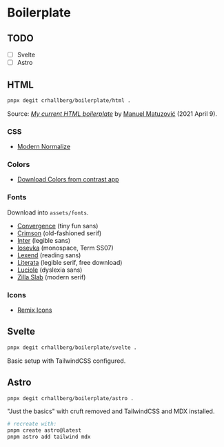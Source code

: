 # Boilerplate

## TODO

- [ ] Svelte
- [ ] Astro

## HTML

```bash
pnpx degit crhallberg/boilerplate/html .
```

Source: _[My current HTML boilerplate](https://www.matuzo.at/blog/html-boilerplate/)_ by [Manuel Matuzović](https://twitter.com/mmatuzo) (2021 April 9).

### CSS

- [Modern Normalize](https://cdn.jsdelivr.net/npm/modern-normalize/modern-normalize.css)

### Colors

- [Download Colors from contrast app](https://crhallberg.com/colors)

### Fonts

Download into `assets/fonts`.

- [Convergence](https://github.com/google/fonts/blob/main/ofl/convergence/Convergence-Regular.ttf) (tiny fun sans)
- [Crimson](https://github.com/Fonthausen/CrimsonPro/tree/master/fonts) (old-fashioned serif)
- [Inter](https://github.com/rsms/inter/releases/latest) (legible sans)
- [Iosevka](https://github.com/be5invis/Iosevka/releases) (monospace, Term SS07)
- [Lexend](https://github.com/ThomasJockin/readexpro/tree/master/fonts) (reading sans)
- [Literata](https://www.type-together.com/literata-font) (legible serif, free download)
- [Luciole](https://www.luciole-vision.com/luciole-en.html#download) (dyslexia sans)
- [Zilla Slab](https://github.com/mozilla/zilla-slab/releases) (modern serif)

### Icons

- [Remix Icons](https://github.com/Remix-Design/RemixIcon/tree/master/fonts)

## Svelte

```bash
pnpx degit crhallberg/boilerplate/svelte .
```

Basic setup with TailwindCSS configured.

## Astro

```bash
pnpx degit crhallberg/boilerplate/astro .
```

"Just the basics" with cruft removed and TailwindCSS and MDX installed.

```bash
# recreate with:
pnpm create astro@latest
pnpm astro add tailwind mdx
```
